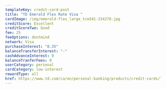 ```yaml
---
templateKey: credit-card-post
title: "TD Emerald Flex Rate Visa "
cardImage: /img/emerald-flex_large_tcm341-234278.jpg
creditScore: Excellent
creditScoreTwo: Good
fee: 25
feeOptions: dontmind
network: Visa
purchaseInterest: "8.35"
balanceTransferInterest: "-"
cashAdvanceInterest: 0
balanceTranferFees: 0
userCategory: personal
cardCategory: low-interest
rewardType: all
href: https://www.td.com/ca/en/personal-banking/products/credit-cards/low-rate/emerald-flex-rate-visa-card/
---
```

